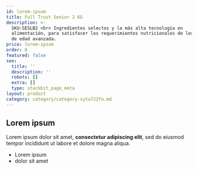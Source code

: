 ```yaml
---
id: lorem-ipsum
title: Full Trust Senior 2 KG
description: >-
  SKU:SESLB2 <br> Ingredientes selectos y la más alta tecnología en
  alimentación, para satisfacer los requerimientos nutricionales de los perros
  de edad avanzada. 
price: lorem-ipsum
order: 0
featured: false
seo:
  title: ''
  description: ''
  robots: []
  extra: []
  type: stackbit_page_meta
layout: product
category: category/category-sytu722fo.md
---
```

## Lorem ipsum

Lorem ipsum dolor sit amet, **consectetur adipiscing elit**, sed do eiusmod tempor incididunt ut labore et dolore magna aliqua.

- Lorem ipsum
- dolor sit amet